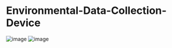 # Environmental-Data-Collection-Device

![image](https://github.com/user-attachments/assets/9dfc9649-5b18-454d-9516-6e42a955f556)
![image](https://github.com/user-attachments/assets/64884dfd-aa9c-49dc-ae93-1809d84845fd)
